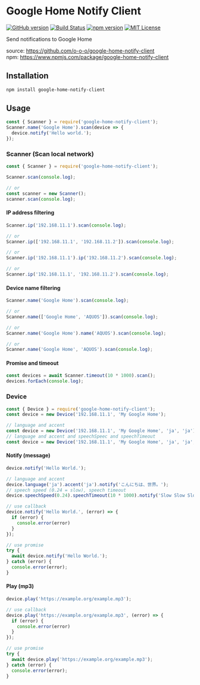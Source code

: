 # Google Home Notify Client

[![GitHub version](https://badge.fury.io/gh/o-o-o%2Fgoogle-home-notify-client.svg)](https://badge.fury.io/gh/o-o-o%2Fgoogle-home-notify-client) [![Build Status](https://travis-ci.org/o-o-o/google-home-notify-client.svg?branch=master)](https://travis-ci.org/o-o-o/google-home-notify-client) [![npm version](https://badge.fury.io/js/google-home-notify-client.svg)](https://badge.fury.io/js/google-home-notify-client) [![MIT License](http://img.shields.io/badge/license-MIT-blue.svg?style=flat)](LICENSE)

Send notifications to Google Home

source: https://github.com/o-o-o/google-home-notify-client  
npm: https://www.npmjs.com/package/google-home-notify-client


## Installation

```sh
npm install google-home-notify-client
```

## Usage

```javascript
const { Scanner } = require('google-home-notify-client');
Scanner.name('Google Home').scan(device => {
  device.notify('Hello world.');
});
```

### Scanner (Scan local network)

```javascript
const { Scanner } = require('google-home-notify-client');

Scanner.scan(console.log);

// or
const scanner = new Scanner();
scanner.scan(console.log);
```

#### IP address filtering

```javascript
Scanner.ip('192.168.11.1').scan(console.log);

// or
Scanner.ip(['192.168.11.1', '192.168.11.2']).scan(console.log);

// or
Scanner.ip('192.168.11.1').ip('192.168.11.2').scan(console.log);

// or
Scanner.ip('192.168.11.1', '192.168.11.2').scan(console.log);
```

#### Device name filtering

```javascript
Scanner.name('Google Home').scan(console.log);

// or
Scanner.name(['Google Home', 'AQUOS']).scan(console.log);

// or
Scanner.name('Google Home').name('AQUOS').scan(console.log);

// or
Scanner.name('Google Home', 'AQUOS').scan(console.log);
```

#### Promise and timeout

```javascript
const devices = await Scanner.timeout(10 * 1000).scan();
devices.forEach(console.log);
```

### Device

```javascript
const { Device } = require('google-home-notify-client');
const device = new Device('192.168.11.1', 'My Google Home');

// language and accent
const device = new Device('192.168.11.1', 'My Google Home', 'ja', 'ja');
// language and accent and speechSpeec and speechTimeout
const device = new Device('192.168.11.1', 'My Google Home', 'ja', 'ja', 1, 10 * 1000);
```

#### Notify (message)

```javascript
device.notify('Hello World.');

// language and accent
device.language('ja').accent('ja').notify('こんにちは、世界。');
// speech speed (0.24 = slow), speech timeout
device.speechSpeed(0.24).speechTimeout(10 * 1000).notify('Slow Slow Slow.');

// use callback
device.notify('Hello World.', (error) => {
  if (error) {
    console.error(error)
  }
});

// use promise
try {
  await device.notify('Hello World.');
} catch (error) {
  console.error(error);
}
```

#### Play (mp3)

```javascript
device.play('https://example.org/example.mp3');

// use callback
device.play('https://example.org/example.mp3', (error) => {
  if (error) {
    console.error(error)
  }
});

// use promise
try {
  await device.play('https://example.org/example.mp3');
} catch (error) {
  console.error(error);
}
```

